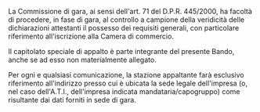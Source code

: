 La Commissione di gara, ai sensi dell'art. 71 del D.P.R. 445/2000, ha facoltà di procedere, in fase di gara, al controllo a campione della veridicità delle dichiarazioni attestanti il possesso dei requisiti generali, con particolare riferimento all'iscrizione alla Camera di commercio.

Il capitolato speciale di appalto è parte integrante del presente Bando, anche se ad esso non materialmente allegato.

Per ogni e qualsiasi comunicazione, la stazione appaltante farà esclusivo riferimento all'indirizzo presso cui è ubicata la sede legale dell'impresa (o, nel caso dell'A.T.I., dell'impresa indicata mandataria/capogruppo) come risultante dai dati forniti in sede di gara.